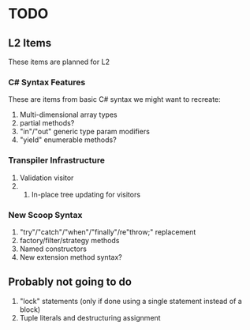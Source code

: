 ﻿# TODO

## L2 Items

These items are planned for L2

### C# Syntax Features

These are items from basic C# syntax we might want to recreate:

1. Multi-dimensional array types
1. partial methods?
1. "in"/"out" generic type param modifiers
1. "yield" enumerable methods?

### Transpiler Infrastructure

1. Validation visitor
2. 1. In-place tree updating for visitors

### New Scoop Syntax

1. "try"/"catch"/"when"/"finally"/re"throw;" replacement
1. factory/filter/strategy methods
1. Named constructors
1. New extension method syntax?

## Probably not going to do

1. "lock" statements (only if done using a single statement instead of a block)
1. Tuple literals and destructuring assignment
